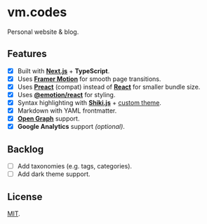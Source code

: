 # vm.codes

Personal website &amp; blog.

## Features

- [x] Built with **[Next.js]** + **TypeScript**.
- [x] Uses **[Framer Motion]** for smooth page transitions.
- [x] Uses **[Preact]** (compat) instead of **[React]** for smaller bundle size.
- [x] Uses **[@emotion/react]** for styling.
- [x] Syntax highlighting with **[Shiki.js]** + [custom theme].
- [x] Markdown with YAML frontmatter.
- [x] **[Open Graph]** support.
- [x] **Google Analytics** support _(optional)_.

## Backlog

- [ ] Add taxonomies (e.g. tags, categories).
- [ ] Add dark theme support.

## License

[MIT](LICENSE).

[vanilla-extract]: https://vanilla-extract.style/
[basic a11y best practices]: https://a11yproject.com/checklist/
[next.js]: https://nextjs.org/
[shiki.js]: https://github.com/shikijs/shiki
[custom theme]: src/syntax/norskeld.json
[open graph]: https://ogp.me/
[framer motion]: https://framer.com/motion/
[preact]: https://github.com/preactjs/preact
[react]: https://github.com/facebook/react
[@emotion/react]: https://emotion.sh/docs/@emotion/react
